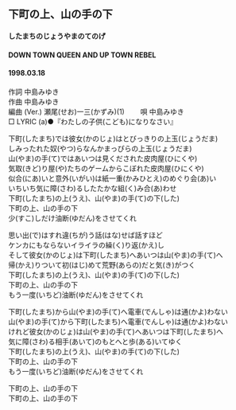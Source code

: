 ## 下町の上、山の手の下
#### したまちのじょうやまのてのげ
#### DOWN TOWN QUEEN AND UP TOWN REBEL
#### 1998.03.18


作詞     中島みゆき　　　　　   
作曲      中島みゆき  　　　   
編曲 (Ver.) 瀬尾(せお)一三(かずみ)(1)　　
唄     中島みゆき    
□ LYRIC (a)●『わたしの子供(こども)になりなさい』  
   
下町(したまち)では彼女(かのじょ)はとびっきりの上玉(じょうだま)   
しみったれた奴(やつ)らなんかまっぴらの上玉(じょうだま)   
山(やま)の手(て)ではあいつは見くだされた皮肉屋(ひにくや)   
気取(きど)り屋(や)たちのゲームからこぼれた皮肉屋(ひにくや)   
似合(にあ)いと意外(いがい)は紙一重(かみひとえ)のめぐり会(あ)い   
いちいち気に障(さわ)るしたたかな組(く)み合(あ)わせ   
下町(したまち)の上(うえ)、山(やま)の手(て)の下(した)   
下町の上、山の手の下   
少(すこ)しだけ油断(ゆだん)をさせてくれ   
   
思い出(で)はすれ違(ちが)う話(はな)せば話すほど   
ケンカにもならないイライラの繰(く)り返(かえ)し   
そして彼女(かのじょ)は下町(したまち)へあいつは山(やま)の手(て)へ   
帰(かえ)りついて初(はじ)めて荒野(あらの)だと気(き)がつく   
下町(したまち)の上(うえ)、山(やま)の手(て)の下(した)   
下町の上、山の手の下   
もう一度(いちど)油断(ゆだん)をさせてくれ   
   
下町(したまち)から山(やま)の手(て)へ電車(でんしゃ)は通(かよ)わない   
山(やま)の手(て)から下町(したまち)へ電車(でんしゃ)は通(かよ)わない   
けれど彼女(かのじょ)は山(やま)の手(て)へあいつは下町(したまち)へ   
気に障(さわ)る相手(あいて)のもとへと歩(ある)いてゆく   
下町(したまち)の上(うえ)、山(やま)の手(て)の下(した)   
下町の上、山の手の下   
もう一度(いちど)油断(ゆだん)をさせてくれ   
   
下町の上、山の手の下   
下町の上、山の手の下   